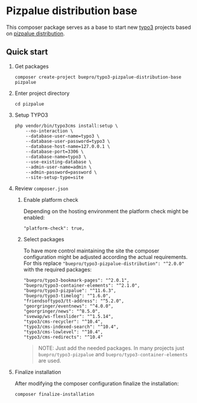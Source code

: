 # Pizpalue distribution base

This composer package serves as a base to start new [typo3](https://typo3.org) projects based on 
[pizpalue distribution](https://extensions.typo3.org/extension/pizpalue_distribution/).

## Quick start

1.  Get packages
    ```
    composer create-project buepro/typo3-pizpalue-distribution-base pizpalue 
    ```

1.  Enter project directory
    ```
    cd pizpalue
    ```

1.  Setup TYPO3
    ```
    php vendor/bin/typo3cms install:setup \
        --no-interaction \
        --database-user-name=typo3 \
        --database-user-password=typo3 \
        --database-host-name=127.0.0.1 \
        --database-port=3306 \
        --database-name=typo3 \
        --use-existing-database \
        --admin-user-name=admin \
        --admin-password=password \
        --site-setup-type=site
    ```

1.  Review `composer.json`

    1.  Enable platform check
    
        Depending on the hosting environment the platform check might be enabled:
        ```
        "platform-check": true,
        ```
    
    1.  Select packages
    
        To have more control maintaining the site the composer configuration might be adjusted according the 
        actual requirements. For this replace `"buepro/typo3-pizpalue-distribution": "^2.0.0"` with the required 
        packages:
        ```
        "buepro/typo3-bookmark-pages": "^2.0.1",
        "buepro/typo3-container-elements": "^2.1.0",
        "buepro/typo3-pizpalue": "^11.6.3",
        "buepro/typo3-timelog": "^1.6.0",
        "friendsoftypo3/tt-address": "^5.2.0",
        "georgringer/eventnews": "^4.0.0",
        "georgringer/news": "^8.5.0",
        "svewap/ws-flexslider": "^1.5.14",
        "typo3/cms-recycler": "^10.4",
        "typo3/cms-indexed-search": "^10.4",
        "typo3/cms-lowlevel": "^10.4",
        "typo3/cms-redirects": "^10.4"
        ```
        > NOTE: Just add the needed packages. In many projects just `buepro/typo3-pizpalue` and 
        `buepro/typo3-container-elements` are used.
   
1.  Finalize installation
    
    After modifying the composer configuration finalize the installation:
    ```
    composer finalize-installation
    ```
